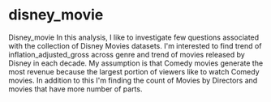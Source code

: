 # disney_movie
Disney_movie
In this analysis, I like to investigate few questions associated with the collection of Disney Movies datasets. I'm interested to find trend of inflation_adjusted_gross across genre and trend of movies released by Disney in each decade. My assumption is that Comedy movies generate the most revenue because the largest portion of viewers like to watch Comedy movies. In addition to this I'm finding the count of Movies by Directors and movies that have more number of parts.
